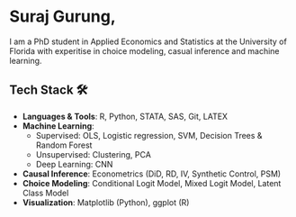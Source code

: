 # Suraj Gurung, 

I am a PhD student in Applied Economics and Statistics at the University of Florida with experitise in choice modeling, casual inference and machine learning.

## Tech Stack 🛠️ 

- **Languages & Tools**: R, Python, STATA, SAS, Git, LATEX
- **Machine Learning**:
    - Supervised: OLS, Logistic regression, SVM, Decision Trees & Random Forest 
    - Unsupervised: Clustering, PCA
    - Deep Learning: CNN
- **Causal Inference**: Econometrics (DiD, RD, IV, Synthetic Control, PSM)
- **Choice Modeling**: Conditional Logit Model, Mixed Logit Model, Latent Class Model
- **Visualization**: Matplotlib (Python), ggplot (R)
